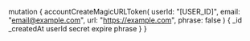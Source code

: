 mutation {
    accountCreateMagicURLToken(
        userId: "[USER_ID]",
        email: "email@example.com",
        url: "https://example.com",
        phrase: false
    ) {
        _id
        _createdAt
        userId
        secret
        expire
        phrase
    }
}

